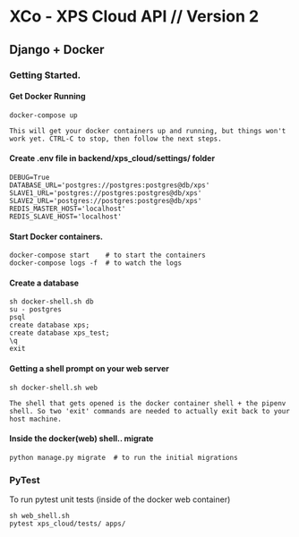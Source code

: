# XCo - XPS Cloud API // Version 2


## Django + Docker

### Getting Started.

#### Get Docker Running

    docker-compose up

    This will get your docker containers up and running, but things won't work yet. CTRL-C to stop, then follow the next steps.


#### Create .env file in backend/xps_cloud/settings/ folder

    DEBUG=True
    DATABASE_URL='postgres://postgres:postgres@db/xps'
    SLAVE1_URL='postgres://postgres:postgres@db/xps'
    SLAVE2_URL='postgres://postgres:postgres@db/xps'
    REDIS_MASTER_HOST='localhost'
    REDIS_SLAVE_HOST='localhost'


#### Start Docker containers.

    docker-compose start    # to start the containers
    docker-compose logs -f  # to watch the logs


#### Create a database

    sh docker-shell.sh db
    su - postgres
    psql
    create database xps;
    create database xps_test;
    \q
    exit


#### Getting a shell prompt on your web server

    sh docker-shell.sh web

    The shell that gets opened is the docker container shell + the pipenv shell. So two 'exit' commands are needed to actually exit back to your host machine.


#### Inside the docker(web) shell.. migrate

    python manage.py migrate  # to run the initial migrations


### PyTest

To run pytest unit tests (inside of the docker web container)

    sh web_shell.sh
    pytest xps_cloud/tests/ apps/

